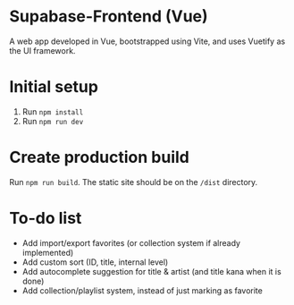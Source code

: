 # Supabase-Frontend (Vue)

A web app developed in Vue, bootstrapped using Vite, and uses Vuetify as the UI
framework.

# Initial setup

1. Run `npm install`
2. Run `npm run dev`

# Create production build

Run `npm run build`. The static site should be on the `/dist` directory.

# To-do list

- Add import/export favorites (or collection system if already implemented)
- Add custom sort (ID, title, internal level)
- Add autocomplete suggestion for title & artist (and title kana when it is
  done)
- Add collection/playlist system, instead of just marking as favorite

